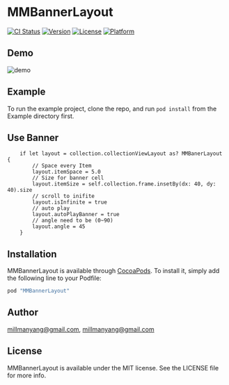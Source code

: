 # MMBannerLayout

[![CI Status](http://img.shields.io/travis/millmanyang@gmail.com/MMBannerLayout.svg?style=flat)](https://travis-ci.org/millmanyang@gmail.com/MMBannerLayout)
[![Version](https://img.shields.io/cocoapods/v/MMBannerLayout.svg?style=flat)](http://cocoapods.org/pods/MMBannerLayout)
[![License](https://img.shields.io/cocoapods/l/MMBannerLayout.svg?style=flat)](http://cocoapods.org/pods/MMBannerLayout)
[![Platform](https://img.shields.io/cocoapods/p/MMBannerLayout.svg?style=flat)](http://cocoapods.org/pods/MMBannerLayout)

## Demo
![demo](https://github.com/MillmanY/MMBannerLayout/blob/master/mid_demo.gif)

## Example

To run the example project, clone the repo, and run `pod install` from the Example directory first.

## Use Banner
        if let layout = collection.collectionViewLayout as? MMBanerLayout {
            // Space every Item
            layout.itemSpace = 5.0
            // Size for banner cell
            layout.itemSize = self.collection.frame.insetBy(dx: 40, dy: 40).size
            // scroll to inifite
            layout.isInfinite = true
            // auto play
            layout.autoPlayBanner = true
            // angle need to be (0~90)
            layout.angle = 45
        }

## Installation

MMBannerLayout is available through [CocoaPods](http://cocoapods.org). To install
it, simply add the following line to your Podfile:

```ruby
pod "MMBannerLayout"
```

## Author

millmanyang@gmail.com, millmanyang@gmail.com

## License

MMBannerLayout is available under the MIT license. See the LICENSE file for more info.
